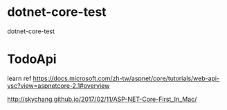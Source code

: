# dotnet-core-test
dotnet-core-test

# TodoApi
learn ref
https://docs.microsoft.com/zh-tw/aspnet/core/tutorials/web-api-vsc?view=aspnetcore-2.1#overview

http://skychang.github.io/2017/02/11/ASP-NET-Core-First_In_Mac/

